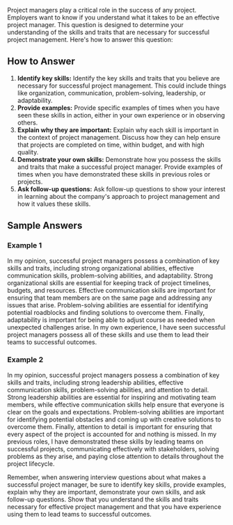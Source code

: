 
Project managers play a critical role in the success of any project. Employers want to know if you understand what it takes to be an effective project manager. This question is designed to determine your understanding of the skills and traits that are necessary for successful project management. Here's how to answer this question:

How to Answer
-------------

1. **Identify key skills:** Identify the key skills and traits that you believe are necessary for successful project management. This could include things like organization, communication, problem-solving, leadership, or adaptability.
2. **Provide examples:** Provide specific examples of times when you have seen these skills in action, either in your own experience or in observing others.
3. **Explain why they are important:** Explain why each skill is important in the context of project management. Discuss how they can help ensure that projects are completed on time, within budget, and with high quality.
4. **Demonstrate your own skills:** Demonstrate how you possess the skills and traits that make a successful project manager. Provide examples of times when you have demonstrated these skills in previous roles or projects.
5. **Ask follow-up questions:** Ask follow-up questions to show your interest in learning about the company's approach to project management and how it values these skills.

Sample Answers
--------------

### Example 1

In my opinion, successful project managers possess a combination of key skills and traits, including strong organizational abilities, effective communication skills, problem-solving abilities, and adaptability. Strong organizational skills are essential for keeping track of project timelines, budgets, and resources. Effective communication skills are important for ensuring that team members are on the same page and addressing any issues that arise. Problem-solving abilities are essential for identifying potential roadblocks and finding solutions to overcome them. Finally, adaptability is important for being able to adjust course as needed when unexpected challenges arise. In my own experience, I have seen successful project managers possess all of these skills and use them to lead their teams to successful outcomes.

### Example 2

In my opinion, successful project managers possess a combination of key skills and traits, including strong leadership abilities, effective communication skills, problem-solving abilities, and attention to detail. Strong leadership abilities are essential for inspiring and motivating team members, while effective communication skills help ensure that everyone is clear on the goals and expectations. Problem-solving abilities are important for identifying potential obstacles and coming up with creative solutions to overcome them. Finally, attention to detail is important for ensuring that every aspect of the project is accounted for and nothing is missed. In my previous roles, I have demonstrated these skills by leading teams on successful projects, communicating effectively with stakeholders, solving problems as they arise, and paying close attention to details throughout the project lifecycle.

Remember, when answering interview questions about what makes a successful project manager, be sure to identify key skills, provide examples, explain why they are important, demonstrate your own skills, and ask follow-up questions. Show that you understand the skills and traits necessary for effective project management and that you have experience using them to lead teams to successful outcomes.
